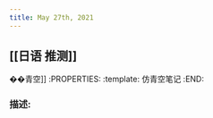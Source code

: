 ```yaml
---
title: May 27th, 2021
---
```


## [[日语 推测]]
��青空]]
:PROPERTIES:
:template: 仿青空笔记
:END:
### 描述:
##
##
